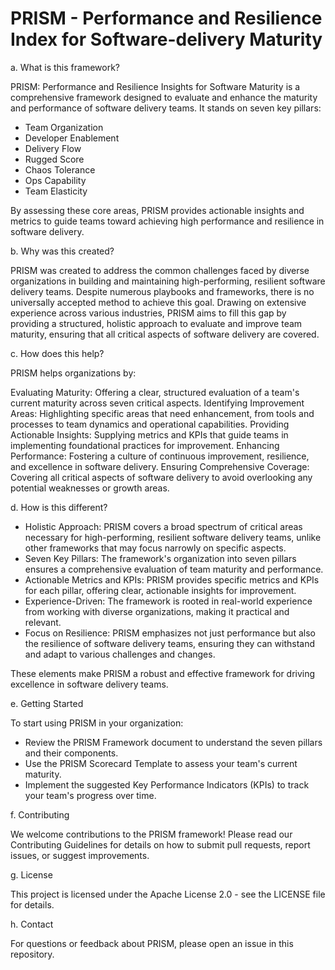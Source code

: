 # PRISM - Performance and Resilience Index for Software-delivery Maturity

a. What is this framework?

PRISM: Performance and Resilience Insights for Software Maturity is a comprehensive framework designed to evaluate and enhance the maturity and performance of software delivery teams. It stands on seven key pillars: 
- Team Organization
- Developer Enablement
- Delivery Flow
- Rugged Score
- Chaos Tolerance
- Ops Capability
- Team Elasticity

By assessing these core areas, PRISM provides actionable insights and metrics to guide teams toward achieving high performance and resilience in software delivery.

b. Why was this created?

PRISM was created to address the common challenges faced by diverse organizations in building and maintaining high-performing, resilient software delivery teams. Despite numerous playbooks and frameworks, there is no universally accepted method to achieve this goal. Drawing on extensive experience across various industries, PRISM aims to fill this gap by providing a structured, holistic approach to evaluate and improve team maturity, ensuring that all critical aspects of software delivery are covered.

c. How does this help?

PRISM helps organizations by:

Evaluating Maturity: Offering a clear, structured evaluation of a team's current maturity across seven critical aspects.
Identifying Improvement Areas: Highlighting specific areas that need enhancement, from tools and processes to team dynamics and operational capabilities.
Providing Actionable Insights: Supplying metrics and KPIs that guide teams in implementing foundational practices for improvement.
Enhancing Performance: Fostering a culture of continuous improvement, resilience, and excellence in software delivery.
Ensuring Comprehensive Coverage: Covering all critical aspects of software delivery to avoid overlooking any potential weaknesses or growth areas.

d. How is this different?

- Holistic Approach: PRISM covers a broad spectrum of critical areas necessary for high-performing, resilient software delivery teams, unlike other frameworks that may focus narrowly on specific aspects.
- Seven Key Pillars: The framework's organization into seven pillars ensures a comprehensive evaluation of team maturity and performance.
- Actionable Metrics and KPIs: PRISM provides specific metrics and KPIs for each pillar, offering clear, actionable insights for improvement.
- Experience-Driven: The framework is rooted in real-world experience from working with diverse organizations, making it practical and relevant.
- Focus on Resilience: PRISM emphasizes not just performance but also the resilience of software delivery teams, ensuring they can withstand and adapt to various challenges and changes.

These elements make PRISM a robust and effective framework for driving excellence in software delivery teams.


e. Getting Started

To start using PRISM in your organization:

- Review the PRISM Framework document to understand the seven pillars and their components.
- Use the PRISM Scorecard Template to assess your team's current maturity.
- Implement the suggested Key Performance Indicators (KPIs) to track your team's progress over time.

f. Contributing

We welcome contributions to the PRISM framework! Please read our Contributing Guidelines for details on how to submit pull requests, report issues, or suggest improvements.

g. License

This project is licensed under the Apache License 2.0 - see the LICENSE file for details.

h. Contact

For questions or feedback about PRISM, please open an issue in this repository.
